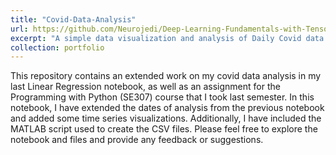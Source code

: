 ```yaml
---
title: "Covid-Data-Analysis"
url: https://github.com/Neurojedi/Deep-Learning-Fundamentals-with-TensorFlow/tree/main
excerpt: "A simple data visualization and analysis of Daily Covid data provided by John Hopkins University. <br/><img src='/images/covidglobalportion1.gif'> <br/> \n [More on Github](https://github.com/Neurojedi/Deep-Learning-Fundamentals-with-TensorFlow/tree/main)"
collection: portfolio
---
```


This repository contains an extended work on my covid data analysis in my last Linear Regression notebook, as well as an assignment for the Programming with Python (SE307) course that I took last semester. In this notebook, I have extended the dates of analysis from the previous notebook and added some time series visualizations. Additionally, I have included the MATLAB script used to create the CSV files. Please feel free to explore the notebook and files and provide any feedback or suggestions.
